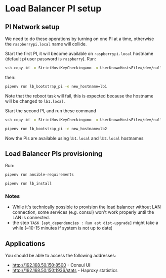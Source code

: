 # Load Balancer PI setup

## PI Network setup

We need to do these operations by turning on one PI at a time, otherwise the `raspberrypi.local` name will collide.

Start the first PI, it will become available on `raspberrypi.local` hostname (default pi user password is `raspberry`). Run:

```bash
ssh-copy-id -o StrictHostKeyChecking=no -o UserKnownHostsFile=/dev/null pi@raspberrypi.local
```

then:

```bash
pipenv run lb_bootstrap_pi -e new_hostname=lb1
```

Note that the reboot task will fail, this is expected because the hostname will be changed to `lb1.local`.

Start the second PI, and run these command

```bash
ssh-copy-id -o StrictHostKeyChecking=no -o UserKnownHostsFile=/dev/null pi@raspberrypi.local

pipenv run lb_bootstrap_pi -e new_hostname=lb2
```

Now the PIs are available using `lb1.local` and `lb2.local` hostnames

## Load Balancer PIs provisioning

Run:
```bash
pipenv run ansible-requirements

pipenv run lb_install
```

### Notes

- While it's technically possible to provision the load balancer without LAN connection, some services (e.g. consul) won't work properly until the LAN is connected.
- the step `TASK [apt_dependencies : Run apt dist-upgrade]` might take a while (~10-15 minutes if system is not up to date)

## Applications

You should be able to access the following addresses:

- http://192.168.50.150:8500 - Consul UI
- http://192.168.50.150:1936/stats - Haproxy statistics